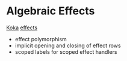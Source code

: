 # Algebraic Effects

[Koka] [effects]

 - effect polymorphism
 - implicit opening and closing of effect rows
 - scoped labels for scoped effect handlers

[Koka]: https://koka-lang.github.io/koka/doc/index.html
[effects]: https://www.microsoft.com/en-us/research/wp-content/uploads/2016/12/algeff.pdf
